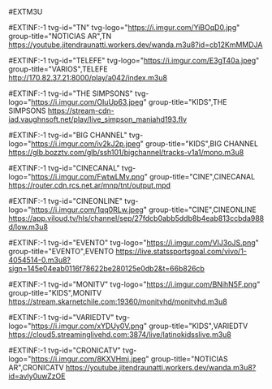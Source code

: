 #EXTM3U

#EXTINF:-1 tvg-id="TN" tvg-logo="https://i.imgur.com/YiBOqD0.jpg" group-title="NOTICIAS AR",TN 
https://youtube.jitendraunatti.workers.dev/wanda.m3u8?id=cb12KmMMDJA

#EXTINF:-1 tvg-id="TELEFE" tvg-logo="https://i.imgur.com/E3gT40a.jpeg" group-title="VARIOS",TELEFE 
http://170.82.37.21:8000/play/a042/index.m3u8

#EXTINF:-1 tvg-id="THE SIMPSONS" tvg-logo="https://i.imgur.com/OIuUp63.jpeg" group-title="KIDS",THE SIMPSONS
https://stream-cdn-iad.vaughnsoft.net/play/live_simpson_maniahd193.flv

#EXTINF:-1 tvg-id="BIG CHANNEL" tvg-logo="https://i.imgur.com/iv2kJ2p.jpeg" group-title="KIDS",BIG CHANNEL
https://glb.bozztv.com/glb/ssh101/bigchannel/tracks-v1a1/mono.m3u8

#EXTINF:-1 tvg-id="CINECANAL" tvg-logo="https://i.imgur.com/FwtwLMy.png" group-title="CINE",CINECANAL 
https://router.cdn.rcs.net.ar/mnp/tnt/output.mpd

#EXTINF:-1 tvg-id="CINEONLINE" tvg-logo="https://i.imgur.com/1qq0RLw.jpeg" group-title="CINE",CINEONLINE
https://app.viloud.tv/hls/channel/sep/27fdcb0abb5ddb8b4eab813ccbda988d/low.m3u8

#EXTINF:-1 tvg-id="EVENTO" tvg-logo="https://i.imgur.com/VIJ3oJS.png" group-title="EVENTO",EVENTO
https://live.statssportsgoal.com/vivo/1-4054514-0.m3u8?sign=145e04eab0116f78622be280125e0db2&t=66b826cb

#EXTINF:-1 tvg-id="MONITV" tvg-logo="https://i.imgur.com/BNihN5F.png" group-title="KIDS",MONITV
https://stream.skarnetchile.com:19360/monitvhd/monitvhd.m3u8

#EXTINF:-1 tvg-id="VARIEDTV" tvg-logo="https://i.imgur.com/xYDUy0V.png" group-title="KIDS",VARIEDTV
https://cloud5.streaminglivehd.com:3874/live/latinokidsslive.m3u8

#EXTINF:-1 tvg-id="CRONICATV" tvg-logo="https://i.imgur.com/8KXVHmj.jpeg" group-title="NOTICIAS AR",CRONICATV
https://youtube.jitendraunatti.workers.dev/wanda.m3u8?id=avly0uwZzOE



